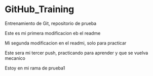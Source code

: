 # GitHub_Training
Entrenamiento de Git, repositorio de prueba

Este es mi primera modificacion eb el readme 

Mi segunda modificacion en el readmi, solo para practicar


Este sera mi tercer push, practicando para aprender y que se vuelva mecanico 

Estoy en mi rama de prueba1